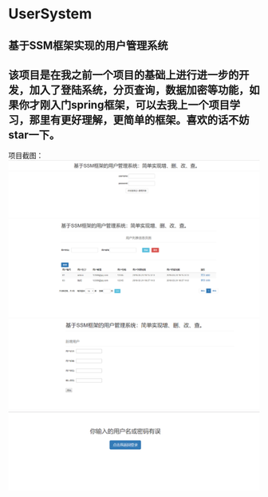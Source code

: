 # UserSystem
基于SSM框架实现的用户管理系统
-----
该项目是在我之前一个项目的基础上进行进一步的开发，加入了登陆系统，分页查询，数据加密等功能，如果你才刚入门spring框架，可以去我上一个项目学习，那里有更好理解，更简单的框架。喜欢的话不妨star一下。
---
项目截图：<br>
![Alt text](https://github.com/MrTao1/-/blob/master/screenshots/Screenshot_1.png)
![Alt text](https://github.com/MrTao1/-/blob/master/screenshots/Screenshot_2.png)
![Alt text](https://github.com/MrTao1/-/blob/master/screenshots/Screenshot_3.png)
![Alt text](https://github.com/MrTao1/-/blob/master/screenshots/Screenshot_4.png)
